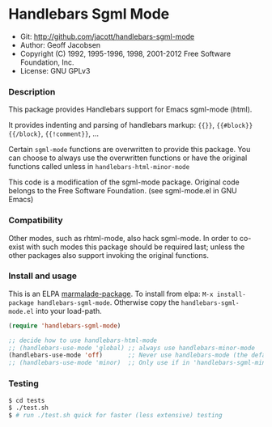 # Handlebars Sgml Mode

* Git: http://github.com/jacott/handlebars-sgml-mode
* Author: Geoff Jacobsen
* Copyright (C) 1992, 1995-1996, 1998, 2001-2012 Free Software Foundation, Inc.
* License: GNU GPLv3

### Description

This package provides Handlebars support for Emacs sgml-mode (html).

It provides indenting and parsing of handlebars markup: `{{}}`, `{{#block}}{{/block}`, `{{!comment}}`, ...

Certain `sgml-mode` functions are overwritten to provide this
package. You can choose to always use the overwritten functions or
have the original functions called unless in `handlebars-html-minor-mode`

This code is a modification of the sgml-mode package. Original code
belongs to the Free Software Foundation.
(see sgml-mode.el in GNU Emacs)


### Compatibility

Other modes, such as rhtml-mode, also hack sgml-mode. In order to
co-exist with such modes this package should be required last;
unless the other packages also support invoking the original functions.

### Install and usage

This is an ELPA [marmalade-package](http://marmalade-repo.org/). To
install from elpa: `M-x install-package
handlebars-sgml-mode`. Otherwise copy the `handlebars-sgml-mode.el` into your load-path.


```lisp
(require 'handlebars-sgml-mode)

;; decide how to use handlebars-html-mode
;; (handlebars-use-mode 'global) ;; always use handlebars-minor-mode
(handlebars-use-mode 'off)       ;; Never use handlebars-mode (the default)
;; (handlebars-use-mode 'minor)  ;; Only use if in 'handlebars-sgml-minor-mode

```

### Testing

```sh
$ cd tests
$ ./test.sh
$ # run ./test.sh quick for faster (less extensive) testing
```
